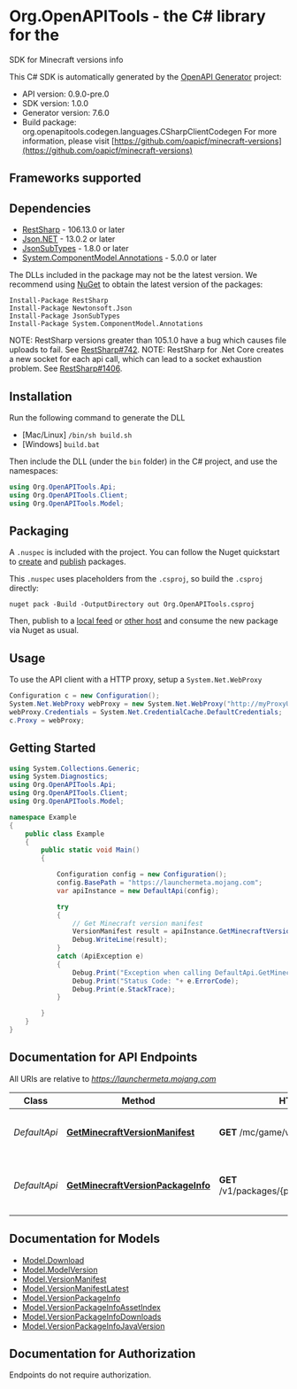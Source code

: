 # Org.OpenAPITools - the C# library for the 

SDK for Minecraft versions info

This C# SDK is automatically generated by the [OpenAPI Generator](https://openapi-generator.tech) project:

- API version: 0.9.0-pre.0
- SDK version: 1.0.0
- Generator version: 7.6.0
- Build package: org.openapitools.codegen.languages.CSharpClientCodegen
    For more information, please visit [https://github.com/oapicf/minecraft-versions](https://github.com/oapicf/minecraft-versions)

<a id="frameworks-supported"></a>
## Frameworks supported

<a id="dependencies"></a>
## Dependencies

- [RestSharp](https://www.nuget.org/packages/RestSharp) - 106.13.0 or later
- [Json.NET](https://www.nuget.org/packages/Newtonsoft.Json/) - 13.0.2 or later
- [JsonSubTypes](https://www.nuget.org/packages/JsonSubTypes/) - 1.8.0 or later
- [System.ComponentModel.Annotations](https://www.nuget.org/packages/System.ComponentModel.Annotations) - 5.0.0 or later

The DLLs included in the package may not be the latest version. We recommend using [NuGet](https://docs.nuget.org/consume/installing-nuget) to obtain the latest version of the packages:
```
Install-Package RestSharp
Install-Package Newtonsoft.Json
Install-Package JsonSubTypes
Install-Package System.ComponentModel.Annotations
```

NOTE: RestSharp versions greater than 105.1.0 have a bug which causes file uploads to fail. See [RestSharp#742](https://github.com/restsharp/RestSharp/issues/742).
NOTE: RestSharp for .Net Core creates a new socket for each api call, which can lead to a socket exhaustion problem. See [RestSharp#1406](https://github.com/restsharp/RestSharp/issues/1406).

<a id="installation"></a>
## Installation
Run the following command to generate the DLL
- [Mac/Linux] `/bin/sh build.sh`
- [Windows] `build.bat`

Then include the DLL (under the `bin` folder) in the C# project, and use the namespaces:
```csharp
using Org.OpenAPITools.Api;
using Org.OpenAPITools.Client;
using Org.OpenAPITools.Model;
```
<a id="packaging"></a>
## Packaging

A `.nuspec` is included with the project. You can follow the Nuget quickstart to [create](https://docs.microsoft.com/en-us/nuget/quickstart/create-and-publish-a-package#create-the-package) and [publish](https://docs.microsoft.com/en-us/nuget/quickstart/create-and-publish-a-package#publish-the-package) packages.

This `.nuspec` uses placeholders from the `.csproj`, so build the `.csproj` directly:

```
nuget pack -Build -OutputDirectory out Org.OpenAPITools.csproj
```

Then, publish to a [local feed](https://docs.microsoft.com/en-us/nuget/hosting-packages/local-feeds) or [other host](https://docs.microsoft.com/en-us/nuget/hosting-packages/overview) and consume the new package via Nuget as usual.

<a id="usage"></a>
## Usage

To use the API client with a HTTP proxy, setup a `System.Net.WebProxy`
```csharp
Configuration c = new Configuration();
System.Net.WebProxy webProxy = new System.Net.WebProxy("http://myProxyUrl:80/");
webProxy.Credentials = System.Net.CredentialCache.DefaultCredentials;
c.Proxy = webProxy;
```

<a id="getting-started"></a>
## Getting Started

```csharp
using System.Collections.Generic;
using System.Diagnostics;
using Org.OpenAPITools.Api;
using Org.OpenAPITools.Client;
using Org.OpenAPITools.Model;

namespace Example
{
    public class Example
    {
        public static void Main()
        {

            Configuration config = new Configuration();
            config.BasePath = "https://launchermeta.mojang.com";
            var apiInstance = new DefaultApi(config);

            try
            {
                // Get Minecraft version manifest
                VersionManifest result = apiInstance.GetMinecraftVersionManifest();
                Debug.WriteLine(result);
            }
            catch (ApiException e)
            {
                Debug.Print("Exception when calling DefaultApi.GetMinecraftVersionManifest: " + e.Message );
                Debug.Print("Status Code: "+ e.ErrorCode);
                Debug.Print(e.StackTrace);
            }

        }
    }
}
```

<a id="documentation-for-api-endpoints"></a>
## Documentation for API Endpoints

All URIs are relative to *https://launchermeta.mojang.com*

Class | Method | HTTP request | Description
------------ | ------------- | ------------- | -------------
*DefaultApi* | [**GetMinecraftVersionManifest**](docs/DefaultApi.md#getminecraftversionmanifest) | **GET** /mc/game/version_manifest.json | Get Minecraft version manifest
*DefaultApi* | [**GetMinecraftVersionPackageInfo**](docs/DefaultApi.md#getminecraftversionpackageinfo) | **GET** /v1/packages/{packageId}/{versionId}.json | Get Minecraft version package info


<a id="documentation-for-models"></a>
## Documentation for Models

 - [Model.Download](docs/Download.md)
 - [Model.ModelVersion](docs/ModelVersion.md)
 - [Model.VersionManifest](docs/VersionManifest.md)
 - [Model.VersionManifestLatest](docs/VersionManifestLatest.md)
 - [Model.VersionPackageInfo](docs/VersionPackageInfo.md)
 - [Model.VersionPackageInfoAssetIndex](docs/VersionPackageInfoAssetIndex.md)
 - [Model.VersionPackageInfoDownloads](docs/VersionPackageInfoDownloads.md)
 - [Model.VersionPackageInfoJavaVersion](docs/VersionPackageInfoJavaVersion.md)


<a id="documentation-for-authorization"></a>
## Documentation for Authorization

Endpoints do not require authorization.

